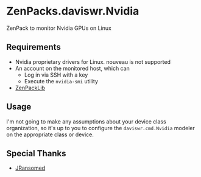 # ZenPacks.daviswr.Nvidia

ZenPack to monitor Nvidia GPUs on Linux

## Requirements
* Nvidia proprietary drivers for Linux. nouveau is not supported
* An account on the monitored host, which can
  * Log in via SSH with a key
  * Execute the `nvidia-smi` utility
* [ZenPackLib](https://help.zenoss.com/in/zenpack-catalog/open-source/zenpacklib)

## Usage
I'm not going to make any assumptions about your device class organization, so it's up to you to configure the `daviswr.cmd.Nvidia` modeler on the appropriate class or device.

## Special Thanks
* [JRansomed](https://github.com/JRansomed)
